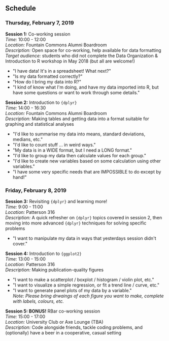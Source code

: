 ## Schedule

### Thursday, February 7, 2019

**Session 1:** Co-working session  
*Time:* 10:00 - 12:00  
*Location:* Fountain Commons Alumni Boardroom  
*Description:* Open space for co-working, help available for data formatting  
*Target audience:*  students who did not complete the Data Organization & Introduction to R workshop in May 2018 (but all are welcome!)  
- "I have data! It's in a spreadsheet! What next?"  
- "Is my data formatted correctly?"  
- "How do I bring my data into R?"  
- "I kind of know what I'm doing, and have my data imported into R, but have some questions or want to work through some details."

**Session 2:** Introduction to `{dplyr}`  
*Time:* 14:00 - 16:30  
*Location:* Fountain Commons Alumni Boardroom  
*Description:* Making tables and getting data into a format suitable for graphing and statistical analyses  
- "I'd like to summarise my data into means, standard deviations, medians, etc."  
- "I'd like to count stuff ... in weird ways."  
- "My data is in a WIDE format, but I need a LONG format."  
- "I'd like to group my data then calculate values for each group."  
- "I'd like to create new variables based on some calculation using other variables."  
- "I have some very specific needs that are IMPOSSIBLE to do except by hand!"  

### Friday, February 8, 2019

**Session 3:** Revisiting `{dplyr}` and learning more!  
*Time:* 9:00 - 11:00  
*Location:* Patterson 316  
*Description:* A quick refresher on `{dplyr}` topics covered in session 2, then moving into more advanced `{dplyr}` techniques for solving specific problems  
- "I want to manipulate my data in ways that yesterdays session didn't cover."  

**Session 4:** Introduction to `{ggplot2}`  
*Time:* 13:00 - 15:00  
*Location:* Patterson 316  
*Description:* Making publication-quality figures  
- "I want to make a scatterplot / boxplot / histogram / violin plot, etc."  
- "I want to visualize a simple regression, or fit a trend line / curve, etc."  
- "I want to generate panel plots of my data by a variable."  
*Note: Please bring drwaings of each figure you want to make, complete with labels, colours, etc.*  

**Session 5: BONUS!** RBar co-working session  
*Time:* 15:00 - 17:00  
*Location:* University Club or Axe Lounge (TBA)  
*Description:* Code alongside friends, tackle coding problems, and (optionally) have a beer in a cooperative, casual setting  
